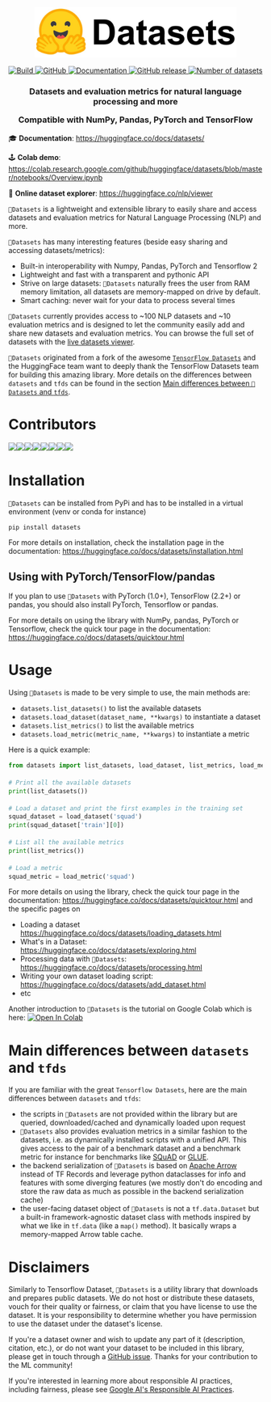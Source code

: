 <p align="center">
    <br>
    <img src="https://raw.githubusercontent.com/huggingface/datasets/master/docs/source/imgs/datasets_logo_name.jpg" width="400"/>
    <br>
<p>
<p align="center">
    <a href="https://circleci.com/gh/huggingface/datasets">
        <img alt="Build" src="https://img.shields.io/circleci/build/github/huggingface/datasets/master">
    </a>
    <a href="https://github.com/huggingface/datasets/blob/master/LICENSE">
        <img alt="GitHub" src="https://img.shields.io/github/license/huggingface/datasets.svg?color=blue">
    </a>
    <a href="https://huggingface.co/docs/datasets/index.html">
        <img alt="Documentation" src="https://img.shields.io/website/http/huggingface.co/docs/datasets/index.html.svg?down_color=red&down_message=offline&up_message=online">
    </a>
    <a href="https://github.com/huggingface/datasets/releases">
        <img alt="GitHub release" src="https://img.shields.io/github/release/huggingface/datasets.svg">
    </a>
    <a href="https://huggingface.co/datasets/">
        <img alt="Number of datasets" src="https://img.shields.io/endpoint?url=https://huggingface.co/api/shields/datasets&color=brightgreen">
    </a>
</p>

<h3 align="center">
<p> Datasets and evaluation metrics for natural language processing and more
<p> Compatible with NumPy, Pandas, PyTorch and TensorFlow
</h3>

🎓 **Documentation**: https://huggingface.co/docs/datasets/

🕹 **Colab demo**: https://colab.research.google.com/github/huggingface/datasets/blob/master/notebooks/Overview.ipynb

🔎 **Online dataset explorer**: https://huggingface.co/nlp/viewer

`🤗Datasets` is a lightweight and extensible library to easily share and access datasets and evaluation metrics for Natural Language Processing (NLP) and more.

`🤗Datasets` has many interesting features (beside easy sharing and accessing datasets/metrics):

- Built-in interoperability with Numpy, Pandas, PyTorch and Tensorflow 2
- Lightweight and fast with a transparent and pythonic API
- Strive on large datasets: `🤗Datasets` naturally frees the user from RAM memory limitation, all datasets are memory-mapped on drive by default.
- Smart caching: never wait for your data to process several times

`🤗Datasets` currently provides access to ~100 NLP datasets and ~10 evaluation metrics and is designed to let the community easily add and share new datasets and evaluation metrics. You can browse the full set of datasets with the [live datasets viewer](https://huggingface.co/nlp/viewer).

`🤗Datasets` originated from a fork of the awesome [`TensorFlow Datasets`](https://github.com/tensorflow/datasets) and the HuggingFace team want to deeply thank the TensorFlow Datasets team for building this amazing library. More details on the differences between `datasets` and `tfds` can be found in the section [Main differences between `🤗Datasets` and `tfds`](#main-differences-between-🤗Datasets-and-tfds).

# Contributors

[![](https://sourcerer.io/fame/thomwolf/huggingface/datasets/images/0)](https://sourcerer.io/fame/thomwolf/huggingface/datasets/links/0)[![](https://sourcerer.io/fame/thomwolf/huggingface/datasets/images/1)](https://sourcerer.io/fame/thomwolf/huggingface/datasets/links/1)[![](https://sourcerer.io/fame/thomwolf/huggingface/datasets/images/2)](https://sourcerer.io/fame/thomwolf/huggingface/datasets/links/2)[![](https://sourcerer.io/fame/thomwolf/huggingface/datasets/images/3)](https://sourcerer.io/fame/thomwolf/huggingface/datasets/links/3)[![](https://sourcerer.io/fame/thomwolf/huggingface/datasets/images/4)](https://sourcerer.io/fame/thomwolf/huggingface/datasets/links/4)[![](https://sourcerer.io/fame/thomwolf/huggingface/datasets/images/5)](https://sourcerer.io/fame/thomwolf/huggingface/datasets/links/5)[![](https://sourcerer.io/fame/thomwolf/huggingface/datasets/images/6)](https://sourcerer.io/fame/thomwolf/huggingface/datasets/links/6)[![](https://sourcerer.io/fame/thomwolf/huggingface/datasets/images/7)](https://sourcerer.io/fame/thomwolf/huggingface/datasets/links/7)

# Installation

`🤗Datasets` can be installed from PyPi and has to be installed in a virtual environment (venv or conda for instance)

```bash
pip install datasets
```

For more details on installation, check the installation page in the documentation: https://huggingface.co/docs/datasets/installation.html

## Using with PyTorch/TensorFlow/pandas

If you plan to use `🤗Datasets` with PyTorch (1.0+), TensorFlow (2.2+) or pandas, you should also install PyTorch, Tensorflow or pandas.

For more details on using the library with NumPy, pandas, PyTorch or Tensorflow, check the quick tour page in the documentation: https://huggingface.co/docs/datasets/quicktour.html

# Usage

Using `🤗Datasets` is made to be very simple to use, the main methods are:

- `datasets.list_datasets()` to list the available datasets
- `datasets.load_dataset(dataset_name, **kwargs)` to instantiate a dataset
- `datasets.list_metrics()` to list the available metrics
- `datasets.load_metric(metric_name, **kwargs)` to instantiate a metric

Here is a quick example:

```python
from datasets import list_datasets, load_dataset, list_metrics, load_metric

# Print all the available datasets
print(list_datasets())

# Load a dataset and print the first examples in the training set
squad_dataset = load_dataset('squad')
print(squad_dataset['train'][0])

# List all the available metrics
print(list_metrics())

# Load a metric
squad_metric = load_metric('squad')
```

For more details on using the library, check the quick tour page in the documentation: https://huggingface.co/docs/datasets/quicktour.html and the specific pages on

- Loading a dataset https://huggingface.co/docs/datasets/loading_datasets.html
- What's in a Dataset: https://huggingface.co/docs/datasets/exploring.html
- Processing data with `🤗Datasets`: https://huggingface.co/docs/datasets/processing.html
- Writing your own dataset loading script: https://huggingface.co/docs/datasets/add_dataset.html
- etc

Another introduction to `🤗Datasets` is the tutorial on Google Colab which is here:
[![Open In Colab](https://colab.research.google.com/assets/colab-badge.svg)](https://colab.research.google.com/github/huggingface/datasets/blob/master/notebooks/Overview.ipynb)

# Main differences between `datasets` and `tfds`

If you are familiar with the great `Tensorflow Datasets`, here are the main differences between `datasets` and `tfds`:
- the scripts in `🤗Datasets` are not provided within the library but are queried, downloaded/cached and dynamically loaded upon request
- `🤗Datasets` also provides evaluation metrics in a similar fashion to the datasets, i.e. as dynamically installed scripts with a unified API. This gives access to the pair of a benchmark dataset and a benchmark metric for instance for benchmarks like [SQuAD](https://rajpurkar.github.io/SQuAD-explorer/) or [GLUE](https://gluebenchmark.com/).
- the backend serialization of `🤗Datasets` is based on [Apache Arrow](https://arrow.apache.org/) instead of TF Records and leverage python dataclasses for info and features with some diverging features (we mostly don't do encoding and store the raw data as much as possible in the backend serialization cache)
- the user-facing dataset object of `🤗Datasets` is not a `tf.data.Dataset` but a built-in framework-agnostic dataset class with methods inspired by what we like in `tf.data` (like a `map()` method). It basically wraps a memory-mapped Arrow table cache.

# Disclaimers

Similarly to Tensorflow Dataset, `🤗Datasets` is a utility library that downloads and prepares public datasets. We do not host or distribute these datasets, vouch for their quality or fairness, or claim that you have license to use the dataset. It is your responsibility to determine whether you have permission to use the dataset under the dataset's license.

If you're a dataset owner and wish to update any part of it (description, citation, etc.), or do not want your dataset to be included in this library, please get in touch through a [GitHub issue](https://github.com/huggingface/datasets/issues/new). Thanks for your contribution to the ML community!

If you're interested in learning more about responsible AI practices, including fairness, please see [Google AI's Responsible AI Practices](https://ai.google/responsibilities/responsible-ai-practices/).
